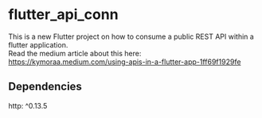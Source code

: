 # flutter_api_conn

This is a new Flutter project on how to consume a public REST API within a flutter application. </br>
Read the medium article about this here: https://kymoraa.medium.com/using-apis-in-a-flutter-app-1ff69f1929fe </br>

## Dependencies
http: ^0.13.5
